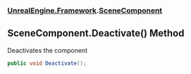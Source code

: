 ### [UnrealEngine.Framework](UnrealEngine_Framework.md 'UnrealEngine.Framework').[SceneComponent](SceneComponent.md 'UnrealEngine.Framework.SceneComponent')
## SceneComponent.Deactivate() Method
Deactivates the component  
```csharp
public void Deactivate();
```
